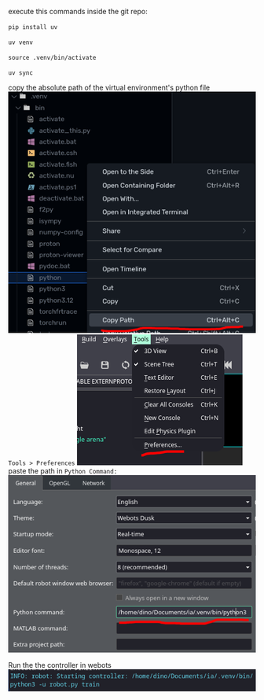 execute this commands inside the git repo:

`pip install uv`

`uv venv`

`source .venv/bin/activate`

`uv sync`


copy the absolute path of the virtual environment's python file
![alt text](image-1.png)
`Tools > Preferences`
![alt text](image.png)
paste the path in `Python Command: ` 
![alt text](image-2.png)

Run the the controller in webots
![alt text](image-3.png)